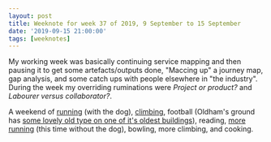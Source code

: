 ```yaml
---
layout: post
title: Weeknote for week 37 of 2019, 9 September to 15 September
date: '2019-09-15 21:00:00'
tags: [weeknotes]
---
```

My working week was basically continuing service mapping and then pausing it to get some artefacts/outputs done, "Maccing up" a journey map, gap analysis, and some catch ups with people elsewhere in "the industry". During the week my overriding ruminations were _Project or product?_ and _Labourer versus collaborator?_.

A weekend of [running](https://www.strava.com/activities/2706544377) (with the dog), [climbing](https://www.instagram.com/p/B2Yy0-GHVGE/), football (Oldham's ground has [some lovely old type on one of it's oldest buildings](https://www.instagram.com/p/B2ZceqInKKh/)), reading, [more running](https://www.strava.com/activities/2710148143) (this time without the dog), bowling, more climbing, and cooking.
